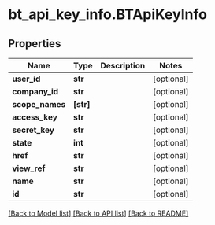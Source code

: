 # bt_api_key_info.BTApiKeyInfo

## Properties
Name | Type | Description | Notes
------------ | ------------- | ------------- | -------------
**user_id** | **str** |  | [optional] 
**company_id** | **str** |  | [optional] 
**scope_names** | **[str]** |  | [optional] 
**access_key** | **str** |  | [optional] 
**secret_key** | **str** |  | [optional] 
**state** | **int** |  | [optional] 
**href** | **str** |  | [optional] 
**view_ref** | **str** |  | [optional] 
**name** | **str** |  | [optional] 
**id** | **str** |  | [optional] 

[[Back to Model list]](../README.md#documentation-for-models) [[Back to API list]](../README.md#documentation-for-api-endpoints) [[Back to README]](../README.md)


